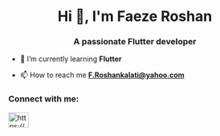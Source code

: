 <h1 align="center">Hi 👋, I'm Faeze Roshan</h1>
<h3 align="center">A passionate Flutter developer</h3>

- 🌱 I’m currently learning **Flutter**

- 📫 How to reach me **F.Roshankalati@yahoo.com**

<h3 align="left">Connect with me:</h3>
<p align="left">
<a href="https://www.linkedin.com/in/faeze-roshan" target="blank"><img align="center" src="https://raw.githubusercontent.com/rahuldkjain/github-profile-readme-generator/master/src/images/icons/Social/linked-in-alt.svg" alt="https://www.linkedin.com/in/faeze-roshan/" height="30" width="40" /></a>
</p>





